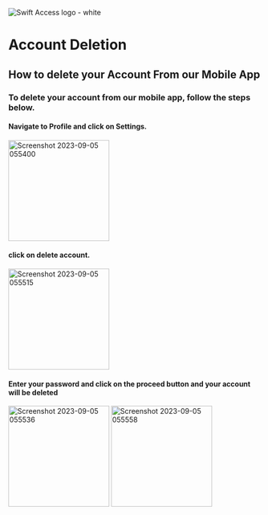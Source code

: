 ![Swift Access logo - white](https://github.com/isah27/swift-access-account-deletion/assets/51777969/3e96163a-859d-46fc-bb89-cbd403af95b2)
# Account Deletion

## How to delete your Account From our Mobile App
### To delete your account from our mobile app, follow the steps below.
#### Navigate to Profile and click on Settings.
<img width="201" alt="Screenshot 2023-09-05 055400" src="https://github.com/isah27/swift-access-account-deletion/assets/51777969/593a8b95-5b45-4ed2-85ed-701c966bfa43">

#### click on delete account.
<img width="201" alt="Screenshot 2023-09-05 055515" src="https://github.com/isah27/swift-access-account-deletion/assets/51777969/4b75abfe-3af6-4fff-90a0-269c9cc6a513">

#### Enter your password and click on the proceed button and your account will be deleted
<img width="201" alt="Screenshot 2023-09-05 055536" src="https://github.com/isah27/swift-access-account-deletion/assets/51777969/f2e47c8b-ce5a-4a1b-bbb8-fe55c10ba2c8">

<img width="201" alt="Screenshot 2023-09-05 055558" src="https://github.com/isah27/swift-access-account-deletion/assets/51777969/60ec8e97-5380-4075-bace-012f87b159c5">
